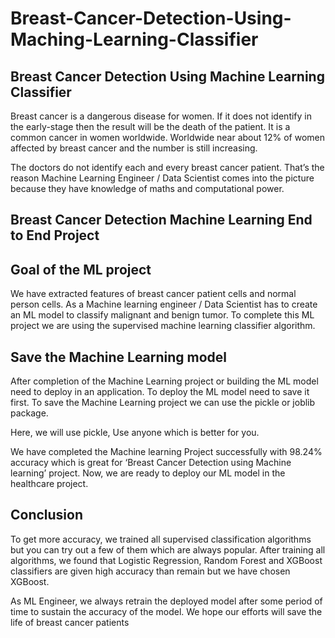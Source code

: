 # Breast-Cancer-Detection-Using-Maching-Learning-Classifier

Breast Cancer Detection Using Machine Learning Classifier
------------------------------------------------------------
Breast cancer is a dangerous disease for women. If it does not identify in the early-stage then the result will be the death of the patient. It is a common cancer in women worldwide. Worldwide near about 12% of women affected by breast cancer and the number is still increasing.

The doctors do not identify each and every breast cancer patient. That’s the reason Machine Learning Engineer / Data Scientist comes into the picture because they have knowledge of maths and computational power.

Breast Cancer Detection Machine Learning End to End Project
-----------------------------------------------------------

Goal of the ML project
----------------------

We have extracted features of breast cancer patient cells and normal person cells. As a Machine learning engineer / Data Scientist has to create an ML model to classify malignant and benign tumor. To complete this ML project we are using the supervised machine learning classifier algorithm.

Save the Machine Learning model
-------------------------------
After completion of the Machine Learning project or building the ML model need to deploy in an application. To deploy the ML model need to save it first. To save the Machine Learning project we can use the pickle or joblib package.

Here, we will use pickle, Use anyone which is better for you.

We have completed the Machine learning Project successfully with 98.24% accuracy which is great for ‘Breast Cancer Detection using Machine learning’ project. Now, we are ready to deploy our ML model in the healthcare project.

Conclusion
----------
To get more accuracy, we trained all supervised classification algorithms but you can try out a few of them which are always popular. After training all algorithms, we found that Logistic Regression, Random Forest and XGBoost classifiers are given high accuracy than remain but we have chosen XGBoost.

As ML Engineer, we always retrain the deployed model after some period of time to sustain the accuracy of the model. We hope our efforts will save the life of breast cancer patients

